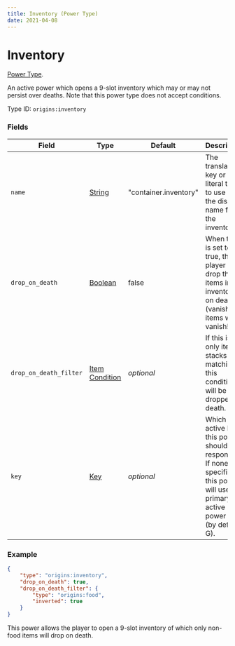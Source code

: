 ```yaml
---
title: Inventory (Power Type)
date: 2021-04-08
---
```

# Inventory

[Power Type](../power_types.md).

An active power which opens a 9-slot inventory which may or may not persist over deaths. Note that this power type does not accept conditions.

Type ID: `origins:inventory`

### Fields

Field  | Type | Default | Description
-------|------|---------|-------------
`name` | [String](../data_types/string.md) | "container.inventory" | The translation key or literal text to use as the display name for the inventory.
`drop_on_death` | [Boolean](../data_types/boolean.md) | false | When this is set to true, the player will drop the items in the inventory on death (vanishing items will vanish!).
`drop_on_death_filter` | [Item Condition](../item_conditions.md) | _optional_ | If this is set, only item stacks matching this condition will be dropped on death.
`key` | [Key](../data_types/key.md) | _optional_ | Which active key this power should respond to. If none is specified, this power will use the primary active power key (by default G).

### Example
```json
{
  	"type": "origins:inventory",
  	"drop_on_death": true,
	"drop_on_death_filter": {
		"type": "origins:food",
		"inverted": true
	}
}
```
This power allows the player to open a 9-slot inventory of which only non-food items will drop on death.

